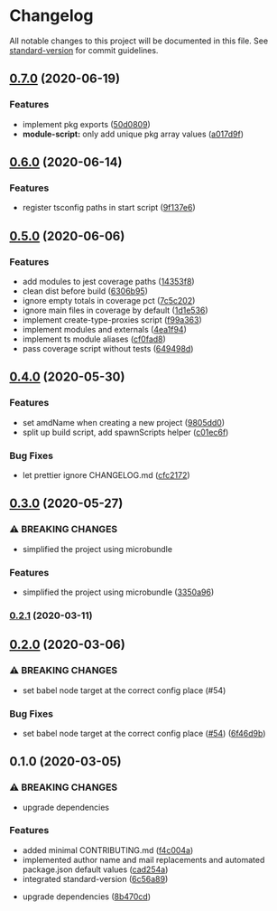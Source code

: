 # Changelog

All notable changes to this project will be documented in this file. See [standard-version](https://github.com/conventional-changelog/standard-version) for commit guidelines.

## [0.7.0](https://github.com/witneyjs/witney/compare/v0.6.0...v0.7.0) (2020-06-19)


### Features

* implement pkg exports ([50d0809](https://github.com/witneyjs/witney/commit/50d08091d823515da85ba18874ea8a2a4e7b2e2b))
* **module-script:** only add unique pkg array values ([a017d9f](https://github.com/witneyjs/witney/commit/a017d9f8653fbf383a3dd03c8a7dd70ec87a4def))

## [0.6.0](https://github.com/witneyjs/witney/compare/v0.5.0...v0.6.0) (2020-06-14)


### Features

* register tsconfig paths in start script ([9f137e6](https://github.com/witneyjs/witney/commit/9f137e6d632cc201e48f4714e8ab08038f6de9c6))

## [0.5.0](https://github.com/witneyjs/witney/compare/v0.4.0...v0.5.0) (2020-06-06)


### Features

* add modules to jest coverage paths ([14353f8](https://github.com/witneyjs/witney/commit/14353f81925fdc97aa5a063b24dfbd3a061acc8e))
* clean dist before build ([6306b95](https://github.com/witneyjs/witney/commit/6306b95b3b4c396ecbd773efd45f12c48fbd8aac))
* ignore empty totals in coverage pct ([7c5c202](https://github.com/witneyjs/witney/commit/7c5c202de1997dc086f7cb2135f2a6bc6aae10c3))
* ignore main files in coverage by default ([1d1e536](https://github.com/witneyjs/witney/commit/1d1e5369652315edad47fe0aa361b7e84a83adac))
* implement create-type-proxies script ([f99a363](https://github.com/witneyjs/witney/commit/f99a36340ece05021cb448abdb707888d7b67d98))
* implement modules and externals ([4ea1f94](https://github.com/witneyjs/witney/commit/4ea1f94ba134d7dd40ef79990d0287bf464481ee))
* implement ts module aliases ([cf0fad8](https://github.com/witneyjs/witney/commit/cf0fad8ccf9961052825b11f48648901ed244d82))
* pass coverage script without tests ([649498d](https://github.com/witneyjs/witney/commit/649498de1e6962adc58361efeae953bc8f57beb0))

## [0.4.0](https://github.com/witneyjs/witney/compare/v0.3.0...v0.4.0) (2020-05-30)


### Features

* set amdName when creating a new project ([9805dd0](https://github.com/witneyjs/witney/commit/9805dd039d43fb328a0bed9e8c261f5e4102c259))
* split up build script, add spawnScripts helper ([c01ec6f](https://github.com/witneyjs/witney/commit/c01ec6fd5bb24c19fa2ed0fca0fd85592899b3f4))


### Bug Fixes

* let prettier ignore CHANGELOG.md ([cfc2172](https://github.com/witneyjs/witney/commit/cfc21724f1d6d3b5c61dd0150940fc387be5458f))

## [0.3.0](https://github.com/witneyjs/witney/compare/v0.2.1...v0.3.0) (2020-05-27)


### ⚠ BREAKING CHANGES

* simplified the project using microbundle

### Features

* simplified the project using microbundle ([3350a96](https://github.com/witneyjs/witney/commit/3350a96fd8f7d23b7d16b4a7b0c52db867fad72e))

### [0.2.1](https://github.com/witneyjs/witney/compare/v0.2.0...v0.2.1) (2020-03-11)

## [0.2.0](https://github.com/witneyjs/witney/compare/v0.1.0...v0.2.0) (2020-03-06)

### ⚠ BREAKING CHANGES

- set babel node target at the correct config place (#54)

### Bug Fixes

- set babel node target at the correct config place ([#54](https://github.com/witneyjs/witney/issues/54)) ([6f46d9b](https://github.com/witneyjs/witney/commit/6f46d9bd3550d15cdf290fce39c7f54a8a8c83fa))

## 0.1.0 (2020-03-05)

### ⚠ BREAKING CHANGES

- upgrade dependencies

### Features

- added minimal CONTRIBUTING.md ([f4c004a](https://github.com/witneyjs/witney/commit/f4c004a71cc11f6530831de9995a407f6d32b7ac))
- implemented author name and mail replacements and automated package.json default values ([cad254a](https://github.com/witneyjs/witney/commit/cad254a2bc63bd0f68cc43b8217bd6f0218b89ce))
- integrated standard-version ([6c56a89](https://github.com/witneyjs/witney/commit/6c56a899ac6ddded6158b6bb924a2bf8c78da2b3))

* upgrade dependencies ([8b470cd](https://github.com/witneyjs/witney/commit/8b470cd6839a3b0ce77a64cb410369f2907857e5))
